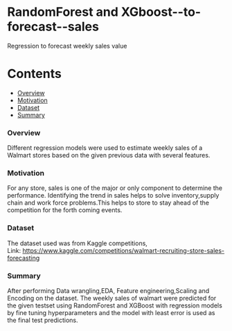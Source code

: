 # RandomForest and XGboost--to-forecast--sales
Regression to forecast weekly sales value
# Contents
- [Overview](###Overview)
- [Motivation](###Motivation)
- [Dataset](###Dataset)
- [Summary](###Summary)
### Overview
Different regression models were  used to estimate weekly sales of a Walmart stores based on the given previous data with several features.
### Motivation
For any store, sales is one of the major or only component to determine the performance. Identifying the trend in sales helps to solve inventory,supply chain and work force problems.This helps to store to stay ahead of the competition for the forth coming events.  
### Dataset
The dataset used was from Kaggle competitions,  
Link: https://www.kaggle.com/competitions/walmart-recruiting-store-sales-forecasting
### Summary
After performing Data wrangling,EDA, Feature engineering,Scaling and Encoding on the dataset. The weekly sales of walmart were predicted for the given testset using RandomForest and XGBoost with  regression models by fine tuning hyperparameters and the model with least error is used as the final test predictions. 
